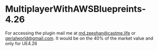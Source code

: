 # MultiplayerWithAWSBluepreints-4.26

For accessing the plugin mail me at md.zeeshan@castme.life or gerialworld@gmail.com. It would be on the 40% of the market value and only for UE4.26
